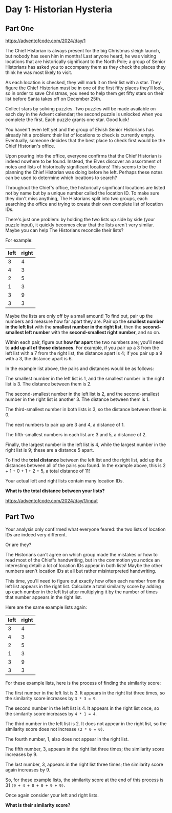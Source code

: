 # Day 1: Historian Hysteria

## Part One

https://adventofcode.com/2024/day/1

The Chief Historian is always present for the big Christmas sleigh launch, 
but nobody has seen him in months! 
Last anyone heard, 
he was visiting locations that are historically significant to the North Pole;
a group of Senior Historians has asked you to accompany them 
as they check the places they think he was most likely to visit.

As each location is checked, they will mark it on their list with a star. 
They figure the Chief Historian must be in one of the first fifty places they'll look, 
so in order to save Christmas, 
you need to help them get fifty stars on their list before Santa takes off on December 25th.

Collect stars by solving puzzles. 
Two puzzles will be made available on each day in the Advent calendar; 
the second puzzle is unlocked when you complete the first. 
Each puzzle grants one star. 
Good luck!

You haven't even left yet and the group of Elvish Senior Historians has already hit a problem: 
their list of locations to check is currently empty. 
Eventually, someone decides that the best place to check first would be the Chief Historian's office.

Upon pouring into the office, 
everyone confirms that the Chief Historian is indeed nowhere to be found. 
Instead, the Elves discover an assortment of notes and lists of historically significant locations! 
This seems to be the planning the Chief Historian was doing before he left. 
Perhaps these notes can be used to determine which locations to search?

Throughout the Chief's office, 
the historically significant locations are listed not by name but by a unique number called the location ID. 
To make sure they don't miss anything, The Historians split into two groups, 
each searching the office and trying to create their own complete list of location IDs.

There's just one problem: 
by holding the two lists up side by side (your puzzle input), 
it quickly becomes clear that the lists aren't very similar. 
Maybe you can help The Historians reconcile their lists?

For example:

| left | right |
|------|-------|
| 3    | 4     |
| 4    | 3     |
| 2    | 5     |
| 1    | 3     |
| 3    | 9     |
| 3    | 3     |

Maybe the lists are only off by a small amount!
To find out, pair up the numbers and measure how far apart they are. 
Pair up the **smallest number in the left list** with the **smallest number in the right list**, 
then the **second-smallest left number** with the **second-smallest right number**, and so on.

Within each pair, figure out **how far apart** the two numbers are; 
you'll need to **add up all of those distances**. 
For example, if you pair up a 3 from the left list with a 7 from the right list, 
the distance apart is 4; if you pair up a 9 with a 3, the distance apart is 6.

In the example list above, the pairs and distances would be as follows:

The smallest number in the left list is 1, 
and the smallest number in the right list is 3. 
The distance between them is 2.

The second-smallest number in the left list is 2, 
and the second-smallest number in the right list is another 3. 
The distance between them is 1.

The third-smallest number in both lists is 3, so the distance between them is 0.

The next numbers to pair up are 3 and 4, a distance of 1.

The fifth-smallest numbers in each list are 3 and 5, a distance of 2.

Finally, the largest number in the left list is 4, 
while the largest number in the right list is 9; these are a distance 5 apart.

To find the **total distance** between the left list and the right list, 
add up the distances between all of the pairs you found. 
In the example above, this is 2 + 1 + 0 + 1 + 2 + 5, a total distance of 11!

Your actual left and right lists contain many location IDs.

**What is the total distance between your lists?**

https://adventofcode.com/2024/day/1/input

## Part Two

Your analysis only confirmed what everyone feared: 
the two lists of location IDs are indeed very different.

Or are they?

The Historians can't agree on which group made the mistakes 
or how to read most of the Chief's handwriting, 
but in the commotion you notice an interesting detail: 
a lot of location IDs appear in both lists! 
Maybe the other numbers aren't location IDs at all but rather misinterpreted handwriting.

This time, you'll need to figure out exactly 
how often each number from the left list appears in the right list. 
Calculate a total similarity score by adding up each number in the left list 
after multiplying it by the number of times that number appears in the right list.

Here are the same example lists again:

| left | right |
|------|-------|
| 3    | 4     |
| 4    | 3     |
| 2    | 5     |
| 1    | 3     |
| 3    | 9     |
| 3    | 3     |

For these example lists, here is the process of finding the similarity score:

The first number in the left list is 3. 
It appears in the right list three times, so the similarity score increases by `3 * 3 = 9`.

The second number in the left list is 4. 
It appears in the right list once, so the similarity score increases by `4 * 1 = 4`.

The third number in the left list is 2. 
It does not appear in the right list, so the similarity score does not increase `(2 * 0 = 0)`.

The fourth number, 1, also does not appear in the right list.

The fifth number, 3, appears in the right list three times; 
the similarity score increases by 9.

The last number, 3, appears in the right list three times; 
the similarity score again increases by 9.

So, for these example lists, 
the similarity score at the end of this process is 31 `(9 + 4 + 0 + 0 + 9 + 9)`.

Once again consider your left and right lists. 

**What is their similarity score?**
